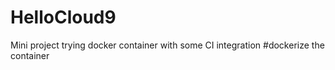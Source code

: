 # HelloCloud9
Mini project trying docker container with some CI integration
#dockerize the container
